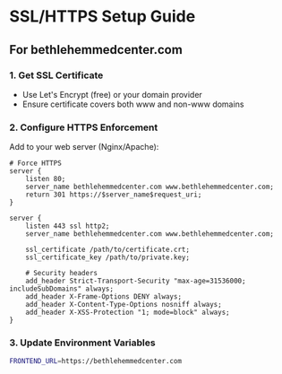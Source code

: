 # SSL/HTTPS Setup Guide

## For bethlehemmedcenter.com

### 1. Get SSL Certificate
- Use Let's Encrypt (free) or your domain provider
- Ensure certificate covers both www and non-www domains

### 2. Configure HTTPS Enforcement
Add to your web server (Nginx/Apache):

```nginx
# Force HTTPS
server {
    listen 80;
    server_name bethlehemmedcenter.com www.bethlehemmedcenter.com;
    return 301 https://$server_name$request_uri;
}

server {
    listen 443 ssl http2;
    server_name bethlehemmedcenter.com www.bethlehemmedcenter.com;
    
    ssl_certificate /path/to/certificate.crt;
    ssl_certificate_key /path/to/private.key;
    
    # Security headers
    add_header Strict-Transport-Security "max-age=31536000; includeSubDomains" always;
    add_header X-Frame-Options DENY always;
    add_header X-Content-Type-Options nosniff always;
    add_header X-XSS-Protection "1; mode=block" always;
}
```

### 3. Update Environment Variables
```bash
FRONTEND_URL=https://bethlehemmedcenter.com
```
